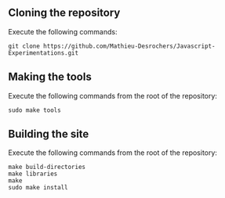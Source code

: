 Cloning the repository
----------------------
Execute the following commands:

    git clone https://github.com/Mathieu-Desrochers/Javascript-Experimentations.git

Making the tools
----------------
Execute the following commands from the root of the repository:

    sudo make tools

Building the site
-----------------
Execute the following commands from the root of the repository:

    make build-directories
    make libraries
    make
    sudo make install
